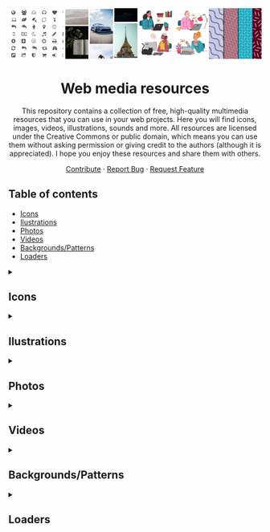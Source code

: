 <div id="top"></div>

<!-- PROJECT LOGO -->
<div align="center">

<img src="./images/header.png" alt="Instagram" />

<br />

# Web media resources

This repository contains a collection of free, high-quality multimedia resources that you can use in your web projects. Here you will find icons, images, videos, illustrations, sounds and more. All resources are licensed under the Creative Commons or public domain, which means you can use them without asking permission or giving credit to the authors (although it is appreciated). I hope you enjoy these resources and share them with others.

  <a href="https://github.com/cosmoart/free-multimedia-resources">Contribute</a>
  ·
  <a href="https://github.com/cosmoart/free-multimedia-resources/issues">Report Bug</a>
  ·
  <a href="https://github.com/cosmoart/free-multimedia-resources/discussions">Request Feature</a>
</div>



<!-- TABLE OF CONTENTS -->
<h2>Table of contents</h2>

- [Icons](#icons)
- [Ilustrations](#ilustrations)
- [Photos](#photos)
- [Videos](#videos)
- [Backgrounds/Patterns](#backgroundspatterns)
- [Loaders](#loaders)
<details>

<summary><h2>Icons</h2></summary>

<table>
	<tr>
		<td><a href="https://css.gg/"><img src="https://css.gg/fav/og2.png" alt="css.gg"></a></td>
		<td><a href="https://feathericons.com/"><img src="https://css.gg/fav/og2.png" alt="Feather"></a></td>
		<td><a href="https://fontawesome.com/"><img src="https://css.gg/fav/og2.png" alt="Font Awesome"></a></td>
	</tr>
	<tr>
		<td><a href="https://css.gg/">css.gg</a></td>
		<td><a href="https://feathericons.com/">Feather</a></td>
		<td><a href="https://fontawesome.com/">Font Awesome</a></td>
	</tr>
	<tr>
		<td>A pure CSS library of 1000+ icons</td>
		<td>Simply beautiful open source icons</td>
		<td>The web's most popular icon set and toolkit</td>
	</tr>
	<tr>
		<td><a href="https://creativecommons.org/licenses/by/4.0/">licence: CC BY 4.0</a> </td>
		<td><a href="https://opensource.org/license/mit/">licence: MIT</a></td>
		<td><a href="https://creativecommons.org/licenses/by/4.0/">licence: CC BY 4.0</a></td>
	</tr><tr>
		<td><a href="https://heroicons.com/"><img src="https://css.gg/fav/og2.png" alt="Heroicons"></a></td>
		<td><a href="https://icomoon.io/"><img src="https://css.gg/fav/og2.png" alt="IcoMoon"></a></td>
		<td><a href="https://ionicons.com/"><img src="https://css.gg/fav/og2.png" alt="Ionicons"></a></td>
	</tr>
	<tr>
		<td><a href="https://heroicons.com/">Heroicons</a></td>
		<td><a href="https://icomoon.io/">IcoMoon</a></td>
		<td><a href="https://ionicons.com/">Ionicons</a></td>
	</tr>
	<tr>
		<td>A set of free MIT-licensed high-quality SVG icons for UI development</td>
		<td>The premium icon font for your next project</td>
		<td>Premium designed icons for use in web, iOS, Android, and desktop apps</td>
	</tr>
	<tr>
		<td><a href="https://opensource.org/license/mit/">licence: MIT</a> </td>
		<td><a href="https://creativecommons.org/licenses/by/4.0/">licence: CC BY 4.0</a></td>
		<td><a href="https://opensource.org/license/mit/">licence: MIT</a></td>
	</tr><tr>
		<td><a href="https://icons8.com/line-awesome"><img src="https://css.gg/fav/og2.png" alt="Line Awesome"></a></td>
		<td><a href="https://materialdesignicons.com/"><img src="https://css.gg/fav/og2.png" alt="Material Design Icons"></a></td>
		undefined
	</tr>
	<tr>
		<td><a href="https://icons8.com/line-awesome">Line Awesome</a></td>
		<td><a href="https://materialdesignicons.com/">Material Design Icons</a></td>
		undefined
	</tr>
	<tr>
		<td>A free alternative to Font Awesome</td>
		<td>Material Design Icons' growing icon collection allows designers and developers targeting various platforms to download icons in the format, color and size they need for any project</td>
		undefined
	</tr>
	<tr>
		<td><a href="https://creativecommons.org/licenses/by/4.0/">licence: CC BY 4.0</a> </td>
		<td><a href="https://scripts.sil.org/cms/scripts/page.php?site_id=nrsi&id=OFL">licence: SIL OFL 1.1</a></td>
		undefined
	</tr>
</table>
</details>

<details>

<summary><h2>Ilustrations</h2></summary>

<table>
	<tr>
		<td><a href="https://css.gg/"><img src="https://css.gg/fav/og2.png" alt="css.gg"></a></td>
		<td><a href="https://feathericons.com/"><img src="https://css.gg/fav/og2.png" alt="Feather"></a></td>
		<td><a href="https://fontawesome.com/"><img src="https://css.gg/fav/og2.png" alt="Font Awesome"></a></td>
	</tr>
	<tr>
		<td><a href="https://css.gg/">css.gg</a></td>
		<td><a href="https://feathericons.com/">Feather</a></td>
		<td><a href="https://fontawesome.com/">Font Awesome</a></td>
	</tr>
	<tr>
		<td>A pure CSS library of 1000+ icons</td>
		<td>Simply beautiful open source icons</td>
		<td>The web's most popular icon set and toolkit</td>
	</tr>
	<tr>
		<td><a href="https://creativecommons.org/licenses/by/4.0/">licence: CC BY 4.0</a> </td>
		<td><a href="https://opensource.org/license/mit/">licence: MIT</a></td>
		<td><a href="https://creativecommons.org/licenses/by/4.0/">licence: CC BY 4.0</a></td>
	</tr><tr>
		<td><a href="https://heroicons.com/"><img src="https://css.gg/fav/og2.png" alt="Heroicons"></a></td>
		<td><a href="https://icomoon.io/"><img src="https://css.gg/fav/og2.png" alt="IcoMoon"></a></td>
		<td><a href="https://ionicons.com/"><img src="https://css.gg/fav/og2.png" alt="Ionicons"></a></td>
	</tr>
	<tr>
		<td><a href="https://heroicons.com/">Heroicons</a></td>
		<td><a href="https://icomoon.io/">IcoMoon</a></td>
		<td><a href="https://ionicons.com/">Ionicons</a></td>
	</tr>
	<tr>
		<td>A set of free MIT-licensed high-quality SVG icons for UI development</td>
		<td>The premium icon font for your next project</td>
		<td>Premium designed icons for use in web, iOS, Android, and desktop apps</td>
	</tr>
	<tr>
		<td><a href="https://opensource.org/license/mit/">licence: MIT</a> </td>
		<td><a href="https://creativecommons.org/licenses/by/4.0/">licence: CC BY 4.0</a></td>
		<td><a href="https://opensource.org/license/mit/">licence: MIT</a></td>
	</tr><tr>
		<td><a href="https://icons8.com/line-awesome"><img src="https://css.gg/fav/og2.png" alt="Line Awesome"></a></td>
		undefined
		undefined
	</tr>
	<tr>
		<td><a href="https://icons8.com/line-awesome">Line Awesome</a></td>
		undefined
		undefined
	</tr>
	<tr>
		<td>A free alternative to Font Awesome</td>
		undefined
		undefined
	</tr>
	<tr>
		<td><a href="https://creativecommons.org/licenses/by/4.0/">licence: CC BY 4.0</a> </td>
		undefined
		undefined
	</tr>
</table>
</details>

<details>

<summary><h2>Photos</h2></summary>

<table>
	<tr>
		<td><a href="https://css.gg/"><img src="https://css.gg/fav/og2.png" alt="css.gg"></a></td>
		<td><a href="https://feathericons.com/"><img src="https://css.gg/fav/og2.png" alt="Feather"></a></td>
		<td><a href="https://fontawesome.com/"><img src="https://css.gg/fav/og2.png" alt="Font Awesome"></a></td>
	</tr>
	<tr>
		<td><a href="https://css.gg/">css.gg</a></td>
		<td><a href="https://feathericons.com/">Feather</a></td>
		<td><a href="https://fontawesome.com/">Font Awesome</a></td>
	</tr>
	<tr>
		<td>A pure CSS library of 1000+ icons</td>
		<td>Simply beautiful open source icons</td>
		<td>The web's most popular icon set and toolkit</td>
	</tr>
	<tr>
		<td><a href="https://creativecommons.org/licenses/by/4.0/">licence: CC BY 4.0</a> </td>
		<td><a href="https://opensource.org/license/mit/">licence: MIT</a></td>
		<td><a href="https://creativecommons.org/licenses/by/4.0/">licence: CC BY 4.0</a></td>
	</tr><tr>
		<td><a href="https://heroicons.com/"><img src="https://css.gg/fav/og2.png" alt="Heroicons"></a></td>
		<td><a href="https://icomoon.io/"><img src="https://css.gg/fav/og2.png" alt="IcoMoon"></a></td>
		<td><a href="https://ionicons.com/"><img src="https://css.gg/fav/og2.png" alt="Ionicons"></a></td>
	</tr>
	<tr>
		<td><a href="https://heroicons.com/">Heroicons</a></td>
		<td><a href="https://icomoon.io/">IcoMoon</a></td>
		<td><a href="https://ionicons.com/">Ionicons</a></td>
	</tr>
	<tr>
		<td>A set of free MIT-licensed high-quality SVG icons for UI development</td>
		<td>The premium icon font for your next project</td>
		<td>Premium designed icons for use in web, iOS, Android, and desktop apps</td>
	</tr>
	<tr>
		<td><a href="https://opensource.org/license/mit/">licence: MIT</a> </td>
		<td><a href="https://creativecommons.org/licenses/by/4.0/">licence: CC BY 4.0</a></td>
		<td><a href="https://opensource.org/license/mit/">licence: MIT</a></td>
	</tr>
</table>
</details>

<details>

<summary><h2>Videos</h2></summary>

<table>
	<tr>
		<td><a href="https://css.gg/"><img src="https://css.gg/fav/og2.png" alt="css.gg"></a></td>
		<td><a href="https://feathericons.com/"><img src="https://css.gg/fav/og2.png" alt="Feather"></a></td>
		<td><a href="https://fontawesome.com/"><img src="https://css.gg/fav/og2.png" alt="Font Awesome"></a></td>
	</tr>
	<tr>
		<td><a href="https://css.gg/">css.gg</a></td>
		<td><a href="https://feathericons.com/">Feather</a></td>
		<td><a href="https://fontawesome.com/">Font Awesome</a></td>
	</tr>
	<tr>
		<td>A pure CSS library of 1000+ icons</td>
		<td>Simply beautiful open source icons</td>
		<td>The web's most popular icon set and toolkit</td>
	</tr>
	<tr>
		<td><a href="https://creativecommons.org/licenses/by/4.0/">licence: CC BY 4.0</a> </td>
		<td><a href="https://opensource.org/license/mit/">licence: MIT</a></td>
		<td><a href="https://creativecommons.org/licenses/by/4.0/">licence: CC BY 4.0</a></td>
	</tr><tr>
		<td><a href="https://heroicons.com/"><img src="https://css.gg/fav/og2.png" alt="Heroicons"></a></td>
		<td><a href="https://icomoon.io/"><img src="https://css.gg/fav/og2.png" alt="IcoMoon"></a></td>
		<td><a href="https://ionicons.com/"><img src="https://css.gg/fav/og2.png" alt="Ionicons"></a></td>
	</tr>
	<tr>
		<td><a href="https://heroicons.com/">Heroicons</a></td>
		<td><a href="https://icomoon.io/">IcoMoon</a></td>
		<td><a href="https://ionicons.com/">Ionicons</a></td>
	</tr>
	<tr>
		<td>A set of free MIT-licensed high-quality SVG icons for UI development</td>
		<td>The premium icon font for your next project</td>
		<td>Premium designed icons for use in web, iOS, Android, and desktop apps</td>
	</tr>
	<tr>
		<td><a href="https://opensource.org/license/mit/">licence: MIT</a> </td>
		<td><a href="https://creativecommons.org/licenses/by/4.0/">licence: CC BY 4.0</a></td>
		<td><a href="https://opensource.org/license/mit/">licence: MIT</a></td>
	</tr><tr>
		<td><a href="https://icons8.com/line-awesome"><img src="https://css.gg/fav/og2.png" alt="Line Awesome"></a></td>
		<td><a href="https://materialdesignicons.com/"><img src="https://css.gg/fav/og2.png" alt="Material Design Icons"></a></td>
		undefined
	</tr>
	<tr>
		<td><a href="https://icons8.com/line-awesome">Line Awesome</a></td>
		<td><a href="https://materialdesignicons.com/">Material Design Icons</a></td>
		undefined
	</tr>
	<tr>
		<td>A free alternative to Font Awesome</td>
		<td>Material Design Icons' growing icon collection allows designers and developers targeting various platforms to download icons in the format, color and size they need for any project</td>
		undefined
	</tr>
	<tr>
		<td><a href="https://creativecommons.org/licenses/by/4.0/">licence: CC BY 4.0</a> </td>
		<td><a href="https://scripts.sil.org/cms/scripts/page.php?site_id=nrsi&id=OFL">licence: SIL OFL 1.1</a></td>
		undefined
	</tr>
</table>
</details>

<details>

<summary><h2>Backgrounds/Patterns</h2></summary>

<table>
	<tr>
		<td><a href="https://css.gg/"><img src="https://css.gg/fav/og2.png" alt="css.gg"></a></td>
		<td><a href="https://feathericons.com/"><img src="https://css.gg/fav/og2.png" alt="Feather"></a></td>
		<td><a href="https://fontawesome.com/"><img src="https://css.gg/fav/og2.png" alt="Font Awesome"></a></td>
	</tr>
	<tr>
		<td><a href="https://css.gg/">css.gg</a></td>
		<td><a href="https://feathericons.com/">Feather</a></td>
		<td><a href="https://fontawesome.com/">Font Awesome</a></td>
	</tr>
	<tr>
		<td>A pure CSS library of 1000+ icons</td>
		<td>Simply beautiful open source icons</td>
		<td>The web's most popular icon set and toolkit</td>
	</tr>
	<tr>
		<td><a href="https://creativecommons.org/licenses/by/4.0/">licence: CC BY 4.0</a> </td>
		<td><a href="https://opensource.org/license/mit/">licence: MIT</a></td>
		<td><a href="https://creativecommons.org/licenses/by/4.0/">licence: CC BY 4.0</a></td>
	</tr><tr>
		<td><a href="https://heroicons.com/"><img src="https://css.gg/fav/og2.png" alt="Heroicons"></a></td>
		<td><a href="https://icomoon.io/"><img src="https://css.gg/fav/og2.png" alt="IcoMoon"></a></td>
		<td><a href="https://ionicons.com/"><img src="https://css.gg/fav/og2.png" alt="Ionicons"></a></td>
	</tr>
	<tr>
		<td><a href="https://heroicons.com/">Heroicons</a></td>
		<td><a href="https://icomoon.io/">IcoMoon</a></td>
		<td><a href="https://ionicons.com/">Ionicons</a></td>
	</tr>
	<tr>
		<td>A set of free MIT-licensed high-quality SVG icons for UI development</td>
		<td>The premium icon font for your next project</td>
		<td>Premium designed icons for use in web, iOS, Android, and desktop apps</td>
	</tr>
	<tr>
		<td><a href="https://opensource.org/license/mit/">licence: MIT</a> </td>
		<td><a href="https://creativecommons.org/licenses/by/4.0/">licence: CC BY 4.0</a></td>
		<td><a href="https://opensource.org/license/mit/">licence: MIT</a></td>
	</tr><tr>
		<td><a href="https://icons8.com/line-awesome"><img src="https://css.gg/fav/og2.png" alt="Line Awesome"></a></td>
		<td><a href="https://materialdesignicons.com/"><img src="https://css.gg/fav/og2.png" alt="Material Design Icons"></a></td>
		undefined
	</tr>
	<tr>
		<td><a href="https://icons8.com/line-awesome">Line Awesome</a></td>
		<td><a href="https://materialdesignicons.com/">Material Design Icons</a></td>
		undefined
	</tr>
	<tr>
		<td>A free alternative to Font Awesome</td>
		<td>Material Design Icons' growing icon collection allows designers and developers targeting various platforms to download icons in the format, color and size they need for any project</td>
		undefined
	</tr>
	<tr>
		<td><a href="https://creativecommons.org/licenses/by/4.0/">licence: CC BY 4.0</a> </td>
		<td><a href="https://scripts.sil.org/cms/scripts/page.php?site_id=nrsi&id=OFL">licence: SIL OFL 1.1</a></td>
		undefined
	</tr>
</table>
</details>

<details>

<summary><h2>Loaders</h2></summary>

<table>
	<tr>
		<td><a href="https://css.gg/"><img src="https://css.gg/fav/og2.png" alt="css.gg"></a></td>
		<td><a href="https://feathericons.com/"><img src="https://css.gg/fav/og2.png" alt="Feather"></a></td>
		<td><a href="https://fontawesome.com/"><img src="https://css.gg/fav/og2.png" alt="Font Awesome"></a></td>
	</tr>
	<tr>
		<td><a href="https://css.gg/">css.gg</a></td>
		<td><a href="https://feathericons.com/">Feather</a></td>
		<td><a href="https://fontawesome.com/">Font Awesome</a></td>
	</tr>
	<tr>
		<td>A pure CSS library of 1000+ icons</td>
		<td>Simply beautiful open source icons</td>
		<td>The web's most popular icon set and toolkit</td>
	</tr>
	<tr>
		<td><a href="https://creativecommons.org/licenses/by/4.0/">licence: CC BY 4.0</a> </td>
		<td><a href="https://opensource.org/license/mit/">licence: MIT</a></td>
		<td><a href="https://creativecommons.org/licenses/by/4.0/">licence: CC BY 4.0</a></td>
	</tr><tr>
		<td><a href="https://heroicons.com/"><img src="https://css.gg/fav/og2.png" alt="Heroicons"></a></td>
		<td><a href="https://icomoon.io/"><img src="https://css.gg/fav/og2.png" alt="IcoMoon"></a></td>
		<td><a href="https://ionicons.com/"><img src="https://css.gg/fav/og2.png" alt="Ionicons"></a></td>
	</tr>
	<tr>
		<td><a href="https://heroicons.com/">Heroicons</a></td>
		<td><a href="https://icomoon.io/">IcoMoon</a></td>
		<td><a href="https://ionicons.com/">Ionicons</a></td>
	</tr>
	<tr>
		<td>A set of free MIT-licensed high-quality SVG icons for UI development</td>
		<td>The premium icon font for your next project</td>
		<td>Premium designed icons for use in web, iOS, Android, and desktop apps</td>
	</tr>
	<tr>
		<td><a href="https://opensource.org/license/mit/">licence: MIT</a> </td>
		<td><a href="https://creativecommons.org/licenses/by/4.0/">licence: CC BY 4.0</a></td>
		<td><a href="https://opensource.org/license/mit/">licence: MIT</a></td>
	</tr><tr>
		<td><a href="https://icons8.com/line-awesome"><img src="https://css.gg/fav/og2.png" alt="Line Awesome"></a></td>
		<td><a href="https://materialdesignicons.com/"><img src="https://css.gg/fav/og2.png" alt="Material Design Icons"></a></td>
		undefined
	</tr>
	<tr>
		<td><a href="https://icons8.com/line-awesome">Line Awesome</a></td>
		<td><a href="https://materialdesignicons.com/">Material Design Icons</a></td>
		undefined
	</tr>
	<tr>
		<td>A free alternative to Font Awesome</td>
		<td>Material Design Icons' growing icon collection allows designers and developers targeting various platforms to download icons in the format, color and size they need for any project</td>
		undefined
	</tr>
	<tr>
		<td><a href="https://creativecommons.org/licenses/by/4.0/">licence: CC BY 4.0</a> </td>
		<td><a href="https://scripts.sil.org/cms/scripts/page.php?site_id=nrsi&id=OFL">licence: SIL OFL 1.1</a></td>
		undefined
	</tr>
</table>
</details>
